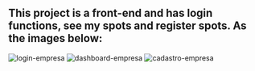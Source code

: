 ## This project is a front-end and has login functions, see my spots and register spots. As the images below:


![login-empresa](https://user-images.githubusercontent.com/40903144/66234420-12820480-e6c4-11e9-84bc-80ba5ec4b02a.png)
![dashboard-empresa](https://user-images.githubusercontent.com/40903144/66234444-1f065d00-e6c4-11e9-9068-7957094a99ef.png)
![cadastro-empresa](https://user-images.githubusercontent.com/40903144/66234448-2168b700-e6c4-11e9-9c0b-3cf656f20479.png)

